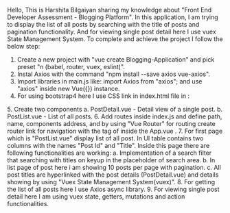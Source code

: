 Hello, 
  This is Harshita Bilgaiyan sharing my knowledge about "Front End Developer Assessment - Blogging Platform". In this application, I am trying to display the list of all posts by searching with the title of posts and pagination functionality. And for viewing single post detail here I use vuex State Management System. To complete and achieve the project I follow the below step:

1. Create a new project with "vue create Blogging-Application" and pick preset "n (babel, router, vuex, eslint)".
2. Instal Axios with the command "npm install --save axios vue-axios".
3. Import libraries in main.js like: import Axios from "axios"; and use "axios" inside new Vue({}) instance.
4. For using bootstrap4 here I use CSS link in index.html file in :
  <head>
    <link rel="stylesheet" href="https://stackpath.bootstrapcdn.com/bootstrap/4.1.3/css/bootstrap.min.css" integrity="sha384-MCw98/SFnGE8fJT3GXwEOngsV7Zt27NXFoaoApmYm81iuXoPkFOJwJ8ERdknLPMO" crossorigin="anonymous">
  </head>  
5. Create two components 
    a. PostDetail.vue - Detail view of a single post.
	b. PostList.vue - List of all posts.
6. Add routes inside index.js and define path, name, components address, and by using "Vue Router" for routing create router link for navigation with the tag of <router-link></router-link> inside the App.vue .
7. For first page which is "PostList.vue" display list of all post. In UI table contains two columns with the names "Post Id" and "Title". Inside this page there are following functionalities are working:
 a. Implementation of a search filter that searching with titles on keyup in the placeholder of search area.
 b. In list page of post here i am showing 10 posts per page with pagination.
 c. All post titles are hyperlinked with the post details (PostDetail.vue) and details showing by using "Vuex State Management System(vuex)".
8. For getting the list of all posts here I use Axios async library.
9. For viewing single post detail here I am using vuex state, getters, mutations and action functionalities.